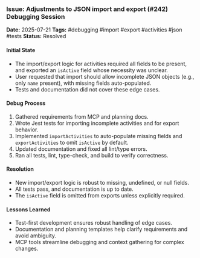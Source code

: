### Issue: Adjustments to JSON import and export (#242) Debugging Session
**Date:** 2025-07-21
**Tags:** #debugging #import #export #activities #json #tests
**Status:** Resolved

#### Initial State
- The import/export logic for activities required all fields to be present, and exported an `isActive` field whose necessity was unclear.
- User requested that import should allow incomplete JSON objects (e.g., only `name` present), with missing fields auto-populated.
- Tests and documentation did not cover these edge cases.

#### Debug Process
1. Gathered requirements from MCP and planning docs.
2. Wrote Jest tests for importing incomplete activities and for export behavior.
3. Implemented `importActivities` to auto-populate missing fields and `exportActivities` to omit `isActive` by default.
4. Updated documentation and fixed all lint/type errors.
5. Ran all tests, lint, type-check, and build to verify correctness.

#### Resolution
- New import/export logic is robust to missing, undefined, or null fields.
- All tests pass, and documentation is up to date.
- The `isActive` field is omitted from exports unless explicitly required.

#### Lessons Learned
- Test-first development ensures robust handling of edge cases.
- Documentation and planning templates help clarify requirements and avoid ambiguity.
- MCP tools streamline debugging and context gathering for complex changes.
